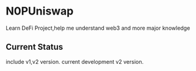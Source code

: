 # N0PUniswap
Learn DeFi Project,help me understand web3 and more major knowledge
## Current Status
include v1,v2 version. current development v2 version.
